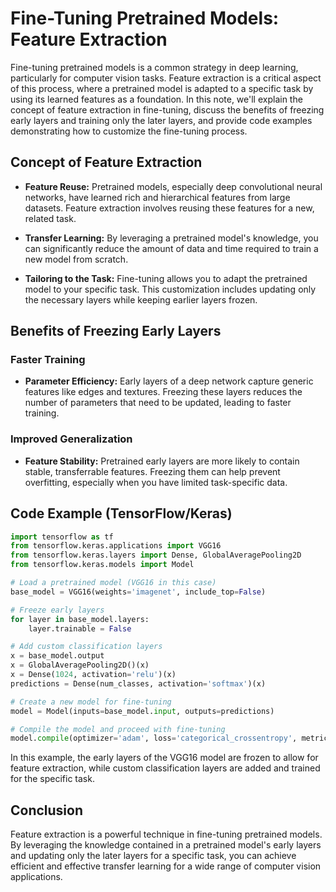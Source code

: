 
# Fine-Tuning Pretrained Models: Feature Extraction

Fine-tuning pretrained models is a common strategy in deep learning, particularly for computer vision tasks. Feature extraction is a critical aspect of this process, where a pretrained model is adapted to a specific task by using its learned features as a foundation. In this note, we'll explain the concept of feature extraction in fine-tuning, discuss the benefits of freezing early layers and training only the later layers, and provide code examples demonstrating how to customize the fine-tuning process.

## Concept of Feature Extraction

- **Feature Reuse:** Pretrained models, especially deep convolutional neural networks, have learned rich and hierarchical features from large datasets. Feature extraction involves reusing these features for a new, related task.

- **Transfer Learning:** By leveraging a pretrained model's knowledge, you can significantly reduce the amount of data and time required to train a new model from scratch.

- **Tailoring to the Task:** Fine-tuning allows you to adapt the pretrained model to your specific task. This customization includes updating only the necessary layers while keeping earlier layers frozen.

## Benefits of Freezing Early Layers

### Faster Training

- **Parameter Efficiency:** Early layers of a deep network capture generic features like edges and textures. Freezing these layers reduces the number of parameters that need to be updated, leading to faster training.

### Improved Generalization

- **Feature Stability:** Pretrained early layers are more likely to contain stable, transferrable features. Freezing them can help prevent overfitting, especially when you have limited task-specific data.

## Code Example (TensorFlow/Keras)

```python
import tensorflow as tf
from tensorflow.keras.applications import VGG16
from tensorflow.keras.layers import Dense, GlobalAveragePooling2D
from tensorflow.keras.models import Model

# Load a pretrained model (VGG16 in this case)
base_model = VGG16(weights='imagenet', include_top=False)

# Freeze early layers
for layer in base_model.layers:
    layer.trainable = False

# Add custom classification layers
x = base_model.output
x = GlobalAveragePooling2D()(x)
x = Dense(1024, activation='relu')(x)
predictions = Dense(num_classes, activation='softmax')(x)

# Create a new model for fine-tuning
model = Model(inputs=base_model.input, outputs=predictions)

# Compile the model and proceed with fine-tuning
model.compile(optimizer='adam', loss='categorical_crossentropy', metrics=['accuracy'])
```

In this example, the early layers of the VGG16 model are frozen to allow for feature extraction, while custom classification layers are added and trained for the specific task.

## Conclusion

Feature extraction is a powerful technique in fine-tuning pretrained models. By leveraging the knowledge contained in a pretrained model's early layers and updating only the later layers for a specific task, you can achieve efficient and effective transfer learning for a wide range of computer vision applications.
